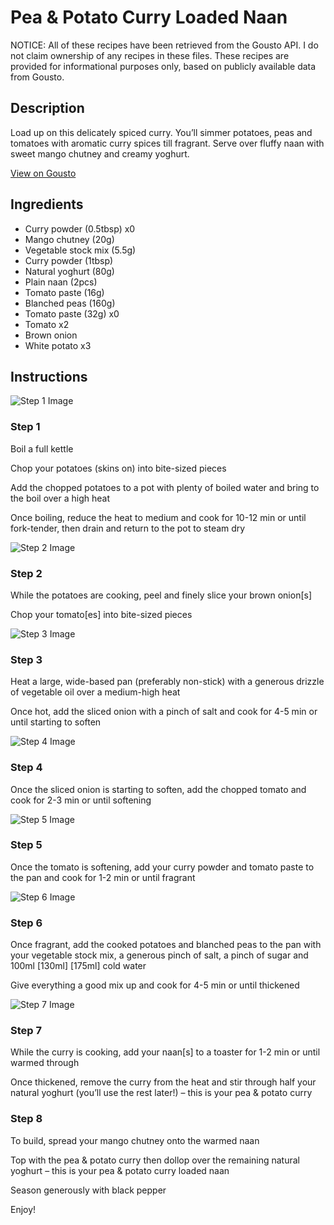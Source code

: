 # Pea & Potato Curry Loaded Naan

NOTICE: All of these recipes have been retrieved from the Gousto API. I do not claim ownership of any recipes in these files. These recipes are provided for informational purposes only, based on publicly available data from Gousto.

## Description

Load up on this delicately spiced curry. You’ll simmer potatoes, peas and tomatoes with aromatic curry spices till fragrant. Serve over fluffy naan with sweet mango chutney and creamy yoghurt.

[View on Gousto](https://www.gousto.co.uk/recipes/cookbook/pea-potato-curry-loaded-naans)

## Ingredients

- Curry powder (0.5tbsp) x0
- Mango chutney (20g)
- Vegetable stock mix (5.5g)
- Curry powder (1tbsp)
- Natural yoghurt (80g)
- Plain naan (2pcs)
- Tomato paste (16g)
- Blanched peas (160g)
- Tomato paste (32g) x0
- Tomato x2
- Brown onion
- White potato x3

## Instructions

![Step 1 Image](https://production-media.gousto.co.uk/cms/recipe-step-image/step-1-1675772643210-x200.jpg)

### Step 1

Boil a full kettle

Chop your potatoes (skins on) into bite-sized pieces

Add the chopped potatoes to a pot with plenty of boiled water and bring to the boil over a high heat

Once boiling, reduce the heat to medium and cook for 10-12 min or until fork-tender, then drain and return to the pot to steam dry

![Step 2 Image](https://production-media.gousto.co.uk/cms/recipe-step-image/step-2-1675772647731-x200.jpg)

### Step 2

While the potatoes are cooking, peel and finely slice your brown onion[s]

Chop your tomato[es] into bite-sized pieces

![Step 3 Image](https://production-media.gousto.co.uk/cms/recipe-step-image/step-3-1675772667879-x200.jpg)

### Step 3

Heat a large, wide-based pan (preferably non-stick) with a generous drizzle of vegetable oil over a medium-high heat

Once hot, add the sliced onion with a pinch of salt and cook for 4-5 min or until starting to soften

![Step 4 Image](https://production-media.gousto.co.uk/cms/recipe-step-image/step-4-1675772655777-x200.jpg)

### Step 4

Once the sliced onion is starting to soften, add the chopped tomato and cook for 2-3 min or until softening

![Step 5 Image](https://production-media.gousto.co.uk/cms/recipe-step-image/step-5-1675772672547-x200.jpg)

### Step 5

Once the tomato is softening, add your curry powder and tomato paste to the pan and cook for 1-2 min or until fragrant

![Step 6 Image](https://production-media.gousto.co.uk/cms/recipe-step-image/step-6-1675772676744-x200.jpg)

### Step 6

Once fragrant, add the cooked potatoes and blanched peas to the pan with your vegetable stock mix, a generous pinch of salt, a pinch of sugar and 100ml <span class="text-purple">[130ml]</span> <span class="text-danger">[175ml]</span> cold water

Give everything a good mix up and cook for 4-5 min or until thickened

![Step 7 Image](https://production-media.gousto.co.uk/cms/recipe-step-image/Mini-naans-in-toaster-1675773222621-x200.jpg)

### Step 7

While the curry is cooking, add your naan[s] to a toaster for 1-2 min or until warmed through

Once thickened, remove the curry from the heat and stir through half your natural yoghurt (you’ll use the rest later!) – this is your pea & potato curry

### Step 8

To build, spread your mango chutney onto the warmed naan

Top with the pea & potato curry then dollop over the remaining natural yoghurt – this is your pea & potato curry loaded naan

Season generously with black pepper

Enjoy!

